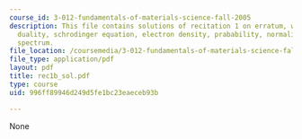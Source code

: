 ```yaml
---
course_id: 3-012-fundamentals-of-materials-science-fall-2005
description: This file contains solutions of recitation 1 on erratum, wave-particle
  duality, schrodinger equation, electron density, prabability, normalization and
  spectrum.
file_location: /coursemedia/3-012-fundamentals-of-materials-science-fall-2005/996ff89946d249d5fe1bc23eaeceb93b_rec1b_sol.pdf
file_type: application/pdf
layout: pdf
title: rec1b_sol.pdf
type: course
uid: 996ff89946d249d5fe1bc23eaeceb93b

---
```

None